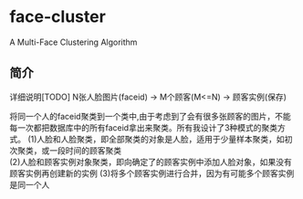 # face-cluster
A Multi-Face Clustering Algorithm 

## 简介
详细说明[TODO]
N张人脸图片(faceid)  ->  M个顾客(M<=N)  ->  顾客实例(保存)

将同一个人的faceid聚类到一个类中,由于考虑到了会有很多张顾客的图片，不能每一次都把数据库中的所有faceid拿出来聚类。所有我设计了3种模式的聚类方式。
(1)人脸和人脸聚类，即全部聚类的对象是人脸，适用于少量样本聚类，如初次聚类，或一段时间的顾客聚类		
(2)人脸和顾客实例对象聚类，即向确定了的顾客实例中添加人脸对象，如果没有顾客实例再创建新的实例
(3)将多个顾客实例进行合并，因为有可能多个顾客实例是同一个人
